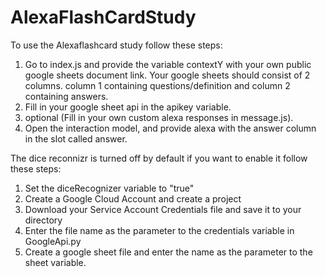 # AlexaFlashCardStudy

To use the Alexaflashcard study follow these steps:


1. Go to index.js and provide the variable contextY with your own public google sheets document link. 
Your google sheets should consist of 2 columns. column 1 containing questions/definition and column 2 containing answers.
2. Fill in your google sheet api in the apikey variable.
3. optional (Fill in your own custom alexa responses in message.js).
4.  Open the interaction model, and provide alexa with the answer column in the slot called answer.


The dice reconnizr is turned off by default if you want to enable it follow these steps:
1. Set the diceRecognizer variable to "true"
2. Create a Google Cloud Account and create a project
3. Download your Service Account Credentials file and save it to your directory
4. Enter the file name as the parameter to the credentials variable in GoogleApi.py
5. Create a google sheet file and enter the name as the parameter to the sheet variable.
